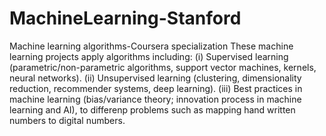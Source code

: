 # MachineLearning-Stanford
Machine learning algorithms-Coursera specialization
These machine learning projects apply algorithms including: (i) Supervised learning (parametric/non-parametric algorithms, support vector machines, kernels, neural networks). (ii) Unsupervised learning (clustering, dimensionality reduction, recommender systems, deep learning). (iii) Best practices in machine learning (bias/variance theory; innovation process in machine learning and AI), to differenp problems such as mapping hand written numbers to digital numbers.
